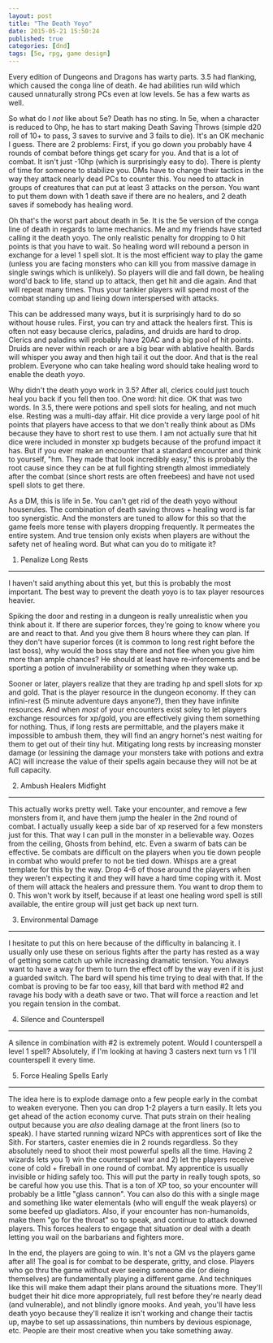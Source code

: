 ```yaml
---
layout: post
title: "The Death Yoyo"
date: 2015-05-21 15:50:24
published: true
categories: [dnd]
tags: [5e, rpg, game design]
---
```


Every edition of Dungeons and Dragons has warty parts. 3.5 had flanking, which caused the conga line of death. 4e had abilities run wild which caused unnaturally strong PCs even at low levels. 5e has a few warts as well. 

So what do I *not* like about 5e? Death has no sting. In 5e, when a character is reduced to 0hp, he has to start making Death Saving Throws (simple d20 roll of 10+ to pass, 3 saves to survive and 3 fails to die). It's an OK mechanic I guess. There are 2 problems: First, if you go down you probably have 4 rounds of combat before things get scary for you. And that is a lot of combat. It isn't just -10hp (which is surprisingly easy to do). There is plenty of time for someone to stabilize you. DMs have to change their tactics in the way they attack nearly dead PCs to counter this. You need to attack in groups of creatures that can put at least 3 attacks on the person. You want to put them down with 1 death save if there are no healers, and 2 death saves if somebody has healing word.

Oh that's the worst part about death in 5e. It is the 5e version of the conga line of death in regards to lame mechanics. Me and my friends have started calling it the death yoyo. The only realistic penalty for dropping to 0 hit points is that you have to wait. So healing word will rebound a person in exchange for a level 1 spell slot. It is the most efficient way to play the game (unless you are facing monsters who can kill you from massive damage in single swings which is unlikely). So players will die and fall down, be healing word'd back to life, stand up to attack, then get hit and die again. And that will repeat many times. Thus your tankier players will spend most of the combat standing up and lieing down interspersed with attacks. 

This can be addressed many ways, but it is surprisingly hard to do so without house rules. First, you can try and attack the healers first. This is often not easy because clerics, paladins, and druids are hard to drop. Clerics and paladins will probably have 20AC and a big pool of hit points. Druids are never within reach or are a big bear with ablative health. Bards will whisper you away and then high tail it out the door. And that is the real problem. Everyone who can take healing word should take healing word to enable the death yoyo.

Why didn't the death yoyo work in 3.5? After all, clerics could just touch heal you back if you fell then too. One word: hit dice. OK that was two words. In 3.5, there were potions and spell slots for healing, and not much else. Resting was a multi-day affair. Hit dice provide a very large pool of hit points that players have access to that we don't really think about as DMs because they have to short rest to use them. I am not actually sure that hit dice were included in monster xp budgets because of the profund impact it has. But if you ever make an encounter that a standard encounter and think to yourself, "hm. They made that look incredibly easy," this is probably the root cause since they can be at full fighting strength almost immediately after the combat (since short rests are often freebees) and have not used spell slots to get there.

As a DM, this is life in 5e. You can't get rid of the death yoyo without houserules. The combination of death saving throws + healing word is far too synergistic. And the monsters are tuned to allow for this so that the game feels more tense with players dropping frequently. It permeates the entire system. And true tension only exists when players are without the safety net of healing word. But what can you do to mitigate it?


1) Penalize Long Rests 
----------------------

I haven't said anything about this yet, but this is probably the most important. The best way to prevent the death yoyo is to tax player resources heavier.

Spiking the door and resting in a dungeon is really unrealistic when you think about it. If there are superior forces, they're going to know where you are and react to that. And you give them 8 hours where they can plan. If they don't have superior forces (it is common to long rest right before the last boss), why would the boss stay there and not flee when you give him more than ample chances? He should at least have re-inforcements and be sporting a potion of invulnerability or something when they wake up.

Sooner or later, players realize that they are trading hp and spell slots for xp and gold. That is the player resource in the dungeon economy. If they can infini-rest (5 minute adventure days anyone?), then they have infinite resources. And when *most* of your encounters exist soley to let players exchange resources for xp/gold, you are effectively giving them something for nothing. Thus, if long rests are permittable, and the players make it impossible to ambush them, they will find an angry hornet's nest waiting for them to get out of their tiny hut. Mitigating long rests by increasing monster damage (or lessining the damage your monsters take with potions and extra AC) will increase the value of their spells again because they will not be at full capacity.


2) Ambush Healers Midfight
--------------------------

This actually works pretty well. Take your encounter, and remove a few monsters from it, and have them jump the healer in the 2nd round of combat. I actually usually keep a side bar of xp reserved for a few monsters just for this. That way I can pull in the monster in a believable way. Oozes from the ceiling, Ghosts from behind, etc. Even a swarm of bats can be effective. 5e combats are difficult on the players when you tie down people in combat who would prefer to not be tied down. Whisps are a great template for this by the way. Drop 4-6 of those around the players when they weren't expecting it and they will have a hard time coping with it. Most of them will attack the healers and pressure them. You want to drop them to 0. This won't work by itself, because if at least one healing word spell is still available, the entire group will just get back up next turn. 


3) Environmental Damage
-----------------------

I hesitate to put this on here because of the difficulty in balancing it. I usually only use these on serious fights after the party has rested as a way of getting some catch up while increasing dramatic tension. You always want to have a way for them to turn the effect off by the way even if it is just a guarded switch. The bard will spend his time trying to deal with that. If the combat is proving to be far too easy, kill that bard with method #2 and ravage his body with a death save or two. That will force a reaction and let you regain tension in the combat.


4) Silence and Counterspell
---------------------------

A silence in combination with #2 is extremely potent. Would I counterspell a level 1 spell? Absolutely, if I'm looking at having 3 casters next turn vs 1 I'll counterspell it every time. 


5) Force Healing Spells Early
-----------------------------

The idea here is to explode damage onto a few people early in the combat to weaken everyone. Then you can drop 1-2 players a turn easily. It lets you get ahead of the action economy curve. That puts strain on their healing output because you are *also* dealing damage at the front liners (so to speak). I have started running wizard NPCs with apprentices sort of like the Sith. For starters, caster enemies die in 2 rounds regardless. So they absolutely need to shoot their most powerful spells all the time. Having 2 wizards lets you 1) win the counterspell war and 2) let the players receive cone of cold + fireball in one round of combat. My apprentice is usually invisible or hiding safely too. This will put the party in really tough spots, so be careful how you use this. That is a ton of XP too, so your encounter will probably be a little "glass cannon". You can also do this with a single mage and something like water elementals (who will engulf the weak players) or some beefed up gladiators. Also, if your encounter has non-humanoids, make them "go for the throat" so to speak, and continue to attack downed players. This forces healers to engage that situation or deal with a death letting you wail on the barbarians and fighters more.


In the end, the players are going to win. It's not a GM vs the players game after all! The goal is for combat to be desperate, gritty, and close. Players who go thru the game without ever seeing someone die (or dieing themselves) are fundamentally playing a different game. And techniques like this will make them adapt their plans around the situations more. They'll budget their hit dice more appropriately, full rest before they're nearly dead (and vulnerable), and not blindly ignore mooks. And yeah, you'll have less death yoyo because they'll realize it isn't working and change their tactis up, maybe to set up assassinations, thin numbers by devious espionage, etc. People are their most creative when you take something away.